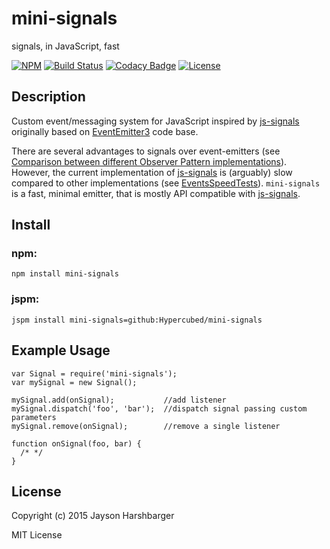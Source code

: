 # mini-signals
signals, in JavaScript, fast

[![NPM](https://img.shields.io/npm/v/mini-signals.svg)](https://www.npmjs.com/package/mini-signals) [![Build Status](https://travis-ci.org/Hypercubed/mini-signals.svg)](https://travis-ci.org/Hypercubed/mini-signals/) [![Codacy Badge](https://api.codacy.com/project/badge/18fa3fdfb90b43c7966f817124307d66)](https://www.codacy.com/app/hypercubed/mini-signals) [![License](https://img.shields.io/badge/license-MIT-blue.svg)](https://github.com/Hypercubed/mini-signals/blob/master/LICENSE)

## Description

Custom event/messaging system for JavaScript inspired by [js-signals](https://github.com/millermedeiros/js-signals) originally based on [EventEmitter3](https://github.com/primus/eventemitter3) code base.

There are several advantages to signals over event-emitters (see [Comparison between different Observer Pattern implementations](https://github.com/millermedeiros/js-signals/wiki/Comparison-between-different-Observer-Pattern-implementations)).  However, the current implementation of [js-signals](https://github.com/millermedeiros/js-signals) is (arguably) slow compared to other implementations (see [EventsSpeedTests](https://github.com/Hypercubed/EventsSpeedTests)).  `mini-signals` is a fast, minimal emitter, that is mostly API compatible with [js-signals](https://github.com/millermedeiros/js-signals).

## Install

### npm:

```
npm install mini-signals
```

### jspm:

```
jspm install mini-signals=github:Hypercubed/mini-signals
```

## Example Usage

```
var Signal = require('mini-signals');
var mySignal = new Signal();

mySignal.add(onSignal);           //add listener
mySignal.dispatch('foo', 'bar');  //dispatch signal passing custom parameters
mySignal.remove(onSignal);        //remove a single listener

function onSignal(foo, bar) {
  /* */
}
```


## License

Copyright (c) 2015 Jayson Harshbarger

MIT License
